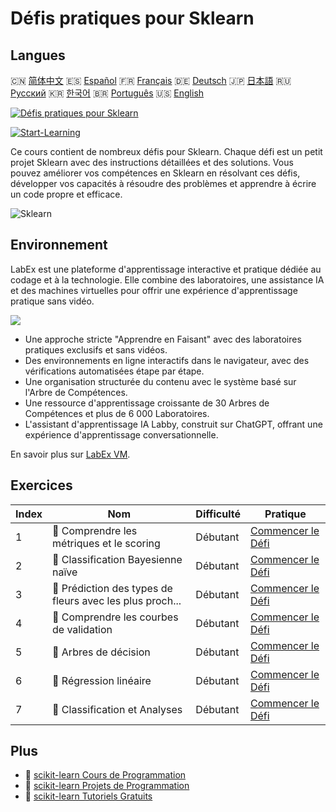 # Défis pratiques pour Sklearn

## Langues

🇨🇳 [简体中文](README_zh.md) 🇪🇸 [Español](README_es.md) 🇫🇷 [Français](README_fr.md) 🇩🇪 [Deutsch](README_de.md) 🇯🇵 [日本語](README_ja.md) 🇷🇺 [Русский](README_ru.md) 🇰🇷 [한국어](README_ko.md) 🇧🇷 [Português](README_pt.md) 🇺🇸 [English](README.md) 

[![Défis pratiques pour Sklearn](https://cover-creator.labex.io/sklearn-practice-challenges.png?lang=fr)](https://labex.io/fr/courses/sklearn-practice-challenges)

[![Start-Learning](https://img.shields.io/badge/Start-Learning-whitesmoke?style=for-the-badge)](https://labex.io/fr/courses/sklearn-practice-challenges)

Ce cours contient de nombreux défis pour Sklearn. Chaque défi est un petit projet Sklearn avec des instructions détaillées et des solutions. Vous pouvez améliorer vos compétences en Sklearn en résolvant ces défis, développer vos capacités à résoudre des problèmes et apprendre à écrire un code propre et efficace.

![Sklearn](https://img.shields.io/badge/Sklearn-whitesmoke?style=for-the-badge&logo=sklearn)


## Environnement

LabEx est une plateforme d'apprentissage interactive et pratique dédiée au codage et à la technologie. Elle combine des laboratoires, une assistance IA et des machines virtuelles pour offrir une expérience d'apprentissage pratique sans vidéo.

![](https://tutorial-screenshot.getvm.io/images/vm-1725247253.png)

- Une approche stricte "Apprendre en Faisant" avec des laboratoires pratiques exclusifs et sans vidéos.
- Des environnements en ligne interactifs dans le navigateur, avec des vérifications automatisées étape par étape.
- Une organisation structurée du contenu avec le système basé sur l'Arbre de Compétences.
- Une ressource d'apprentissage croissante de 30 Arbres de Compétences et plus de 6 000 Laboratoires.
- L'assistant d'apprentissage IA Labby, construit sur ChatGPT, offrant une expérience d'apprentissage conversationnelle.

En savoir plus sur [LabEx VM](https://support.labex.io/using-labex/virtual-machine).

## Exercices

|   Index | Nom                                                      | Difficulté   | Pratique                                                                                                                               |
|---------|----------------------------------------------------------|--------------|----------------------------------------------------------------------------------------------------------------------------------------|
|       1 | 🎯 Comprendre les métriques et le scoring                | Débutant     | <a target='_blank' href='https://labex.io/fr/labs/python-understanding-metrics-and-scoring-185172'>Commencer le Défi</a>               |
|       2 | 🎯 Classification Bayesienne naïve                       | Débutant     | <a target='_blank' href='https://labex.io/fr/labs/python-naive-bayes-classification-250427'>Commencer le Défi</a>                      |
|       3 | 🎯 Prédiction des types de fleurs avec les plus proch... | Débutant     | <a target='_blank' href='https://labex.io/fr/labs/sklearn-predicting-flower-types-with-nearest-neighbors-256147'>Commencer le Défi</a> |
|       4 | 🎯 Comprendre les courbes de validation                  | Débutant     | <a target='_blank' href='https://labex.io/fr/labs/python-understanding-validation-curves-106940'>Commencer le Défi</a>                 |
|       5 | 🎯 Arbres de décision                                    | Débutant     | <a target='_blank' href='https://labex.io/fr/labs/python-decision-trees-92597'>Commencer le Défi</a>                                   |
|       6 | 🎯 Régression linéaire                                   | Débutant     | <a target='_blank' href='https://labex.io/fr/labs/python-linear-regression-185171'>Commencer le Défi</a>                               |
|       7 | 🎯 Classification et Analyses                            | Débutant     | <a target='_blank' href='https://labex.io/fr/labs/python-clustering-and-insights-198286'>Commencer le Défi</a>                         |

## Plus

- 🔗 [scikit-learn Cours de Programmation](https://github.com/labex-labs/awesome-programming-courses)
- 🔗 [scikit-learn Projets de Programmation](https://github.com/labex-labs/awesome-programming-projects)
- 🔗 [scikit-learn Tutoriels Gratuits](https://github.com/labex-labs/sklearn-free-tutorials)

